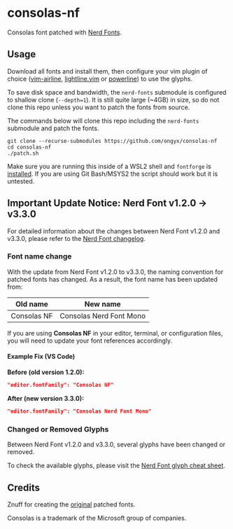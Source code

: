 # consolas-nf

Consolas font patched with [Nerd Fonts].

## Usage

Download all fonts and install them, then configure your vim plugin of choice ([vim-airline], [lightline.vim] or [powerline]) to use the glyphs.

To save disk space and bandwidth, the `nerd-fonts` submodule is configured to shallow clone (`--depth=1`).
It is still quite large (~4GB) in size, so do not clone this repo unless you want to patch the fonts from source.

The commands below will clone this repo including the `nerd-fonts` submodule and patch the fonts.

```
git clone --recurse-submodules https://github.com/ongyx/consolas-nf
cd consolas-nf
./patch.sh
```

Make sure you are running this inside of a WSL2 shell and `fontforge` is [installed].
If you are using Git Bash/MSYS2 the script should work but it is untested.

## Important Update Notice: Nerd Font v1.2.0 → v3.3.0

For detailed information about the changes between Nerd Font v1.2.0 and v3.3.0, please refer to the [Nerd Font changelog].

### Font name change

With the update from Nerd Font v1.2.0 to v3.3.0, the naming convention for patched fonts has changed. As a result, the font name has been updated from:

| **Old name** | **New name**            |
| ------------ | ----------------------- |
| Consolas NF  | Consolas Nerd Font Mono |

If you are using **Consolas NF** in your editor, terminal, or configuration files, you will need to update your font references accordingly.

#### Example Fix (VS Code)

**Before (old version 1.2.0):**

```json
"editor.fontFamily": "Consolas NF"
```

**After (new version 3.3.0):**

```json
"editor.fontFamily": "Consolas Nerd Font Mono"
```

### Changed or Removed Glyphs

Between Nerd Font v1.2.0 and v3.3.0, several glyphs have been changed or removed.

To check the available glyphs, please visit the [Nerd Font glyph cheat sheet].

## Credits

Znuff for creating the [original] patched fonts.

Consolas is a trademark of the Microsoft group of companies.

[Nerd Fonts]: https://github.com/ryanoasis/nerd-fonts
[vim-airline]: https://github.com/vim-airline/vim-airline
[lightline.vim]: https://github.com/itchyny/lightline.vim
[powerline]: https://github.com/powerline/powerline
[installed]: http://designwithfontforge.com/en-US/Installing_Fontforge.html
[Nerd Font changelog]: https://github.com/ryanoasis/nerd-fonts/releases
[Nerd Font glyph cheat sheet]: https://www.nerdfonts.com/cheat-sheet
[original]: https://github.com/Znuff/consolas-powerline
